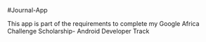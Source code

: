 #Journal-App

This app is part of the requirements to complete my Google Africa Challenge Scholarship- Android Developer Track